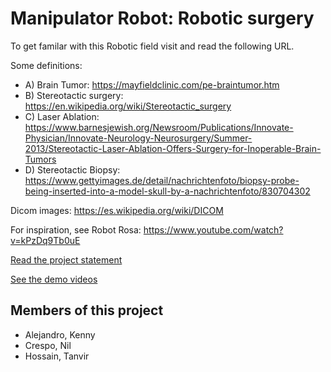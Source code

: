 # Manipulator Robot: Robotic surgery
To get familar with this Robotic field visit and read the following URL.

Some definitions:
- A) Brain Tumor: https://mayfieldclinic.com/pe-braintumor.htm
- B) Stereotactic surgery: https://en.wikipedia.org/wiki/Stereotactic_surgery
- C) Laser Ablation: https://www.barnesjewish.org/Newsroom/Publications/Innovate-Physician/Innovate-Neurology-Neurosurgery/Summer-2013/Stereotactic-Laser-Ablation-Offers-Surgery-for-Inoperable-Brain-Tumors
- D) Stereotactic Biopsy: https://www.gettyimages.de/detail/nachrichtenfoto/biopsy-probe-being-inserted-into-a-model-skull-by-a-nachrichtenfoto/830704302

Dicom images: https://es.wikipedia.org/wiki/DICOM

For inspiration, see Robot Rosa: https://www.youtube.com/watch?v=kPzDq9Tb0uE

[Read the project statement](ManipulatorShortProject.pdf)

[See the demo videos](Videos)

## Members of this project
- Alejandro, Kenny
- Crespo, Nil
- Hossain, Tanvir